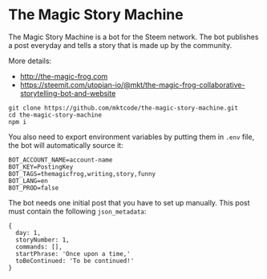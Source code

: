 # The Magic Story Machine

The Magic Story Machine is a bot for the Steem network. The bot publishes a post everyday and tells a story that is made up by the community.

More details:

- http://the-magic-frog.com
- https://steemit.com/utopian-io/@mkt/the-magic-frog-collaborative-storytelling-bot-and-website

```
git clone https://github.com/mktcode/the-magic-story-machine.git
cd the-magic-story-machine
npm i
```

You also need to export environment variables by putting them in `.env` file, the bot will automatically source it:

```
BOT_ACCOUNT_NAME=account-name
BOT_KEY=PostingKey
BOT_TAGS=themagicfrog,writing,story,funny
BOT_LANG=en
BOT_PROD=false
```

The bot needs one initial post that you have to set up manually. This post must contain the following `json_metadata`:

```
{
  day: 1,
  storyNumber: 1,
  commands: [],
  startPhrase: 'Once upon a time,'
  toBeContinued: 'To be continued!'
}
```
